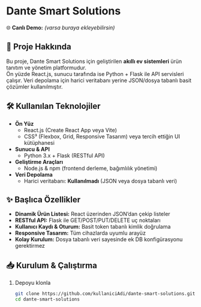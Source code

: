 # Dante Smart Solutions

🌐 **Canlı Demo:** *(varsa buraya ekleyebilirsin)*

## 🚀 Proje Hakkında
Bu proje, Dante Smart Solutions için geliştirilen **akıllı ev sistemleri** ürün tanıtım ve yönetim platformudur.  
Ön yüzde React.js, sunucu tarafında ise Python + Flask ile API servisleri çalışır. Veri depolama için harici veritabanı yerine JSON/dosya tabanlı basit çözümler kullanılmıştır.

## 🛠️ Kullanılan Teknolojiler
- **Ön Yüz**  
  - React.js (Create React App veya Vite)  
  - CSS³ (Flexbox, Grid, Responsive Tasarım) veya tercih ettiğin UI kütüphanesi  
- **Sunucu & API**  
  - Python 3.x + Flask (RESTful API)  
- **Geliştirme Araçları**  
  - Node.js & npm (frontend derleme, bağımlılık yönetimi)  
- **Veri Depolama**  
  - Harici veritabanı: **Kullanılmadı** (JSON veya dosya tabanlı veri)

## ✨ Başlıca Özellikler
- **Dinamik Ürün Listesi:** React üzerinden JSON’dan çekip listeler  
- **RESTful API:** Flask ile GET/POST/PUT/DELETE uç noktaları  
- **Kullanıcı Kaydı & Oturum:** Basit token tabanlı kimlik doğrulama  
- **Responsive Tasarım:** Tüm cihazlarda uyumlu arayüz  
- **Kolay Kurulum:** Dosya tabanlı veri sayesinde ek DB konfigürasyonu gerektirmez

## 📥 Kurulum & Çalıştırma
1. Depoyu klonla  
   ```bash
   git clone https://github.com/kullaniciAdi/dante-smart-solutions.git
   cd dante-smart-solutions

